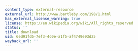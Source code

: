 ```yaml
---
content_type: external-resource
external_url: http://www.bartleby.com/198/1.html
has_external_license_warning: true
license: https://en.wikipedia.org/wiki/All_rights_reserved
status: ''
title: download
uid: 6ed91fd5-7ef3-4c0e-a1f5-af4749e93d25
wayback_url: ''
---
```

